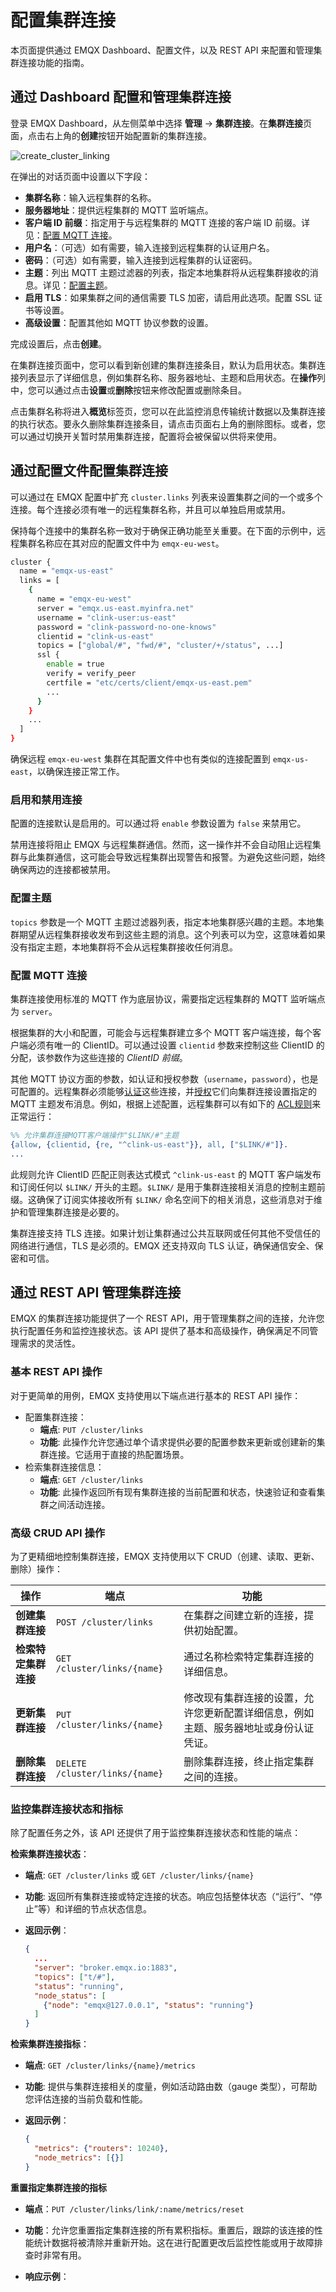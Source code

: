 # 配置集群连接

本页面提供通过 EMQX Dashboard、配置文件，以及 REST API 来配置和管理集群连接功能的指南。

## 通过 Dashboard 配置和管理集群连接

登录 EMQX Dashboard，从左侧菜单中选择 **管理** -> **集群连接**。在**集群连接**页面，点击右上角的**创建**按钮开始配置新的集群连接。

![create_cluster_linking](./assets/create_cluster_linking.png)

在弹出的对话页面中设置以下字段：

- **集群名称**：输入远程集群的名称。
- **服务器地址**：提供远程集群的 MQTT 监听端点。
- **客户端 ID 前缀**：指定用于与远程集群的 MQTT 连接的客户端 ID 前缀。详见：[配置 MQTT 连接](#配置-mqtt-连接)。
- **用户名**：（可选）如有需要，输入连接到远程集群的认证用户名。
- **密码**：（可选）如有需要，输入连接到远程集群的认证密码。
- **主题**：列出 MQTT 主题过滤器的列表，指定本地集群将从远程集群接收的消息。详见：[配置主题](#配置主题)。
- **启用 TLS**：如果集群之间的通信需要 TLS 加密，请启用此选项。配置 SSL 证书等设置。
- **高级设置**：配置其他如 MQTT 协议参数的设置。

完成设置后，点击**创建**。

在集群连接页面中，您可以看到新创建的集群连接条目，默认为启用状态。集群连接列表显示了详细信息，例如集群名称、服务器地址、主题和启用状态。在**操作**列中，您可以通过点击**设置**或**删除**按钮来修改配置或删除条目。

点击集群名称将进入**概览**标签页，您可以在此监控消息传输统计数据以及集群连接的执行状态。要永久删除集群连接条目，请点击页面右上角的删除图标。或者，您可以通过切换开关暂时禁用集群连接，配置将会被保留以供将来使用。

## 通过配置文件配置集群连接

可以通过在 EMQX 配置中扩充 `cluster.links` 列表来设置集群之间的一个或多个连接。每个连接必须有唯一的远程集群名称，并且可以单独启用或禁用。

保持每个连接中的集群名称一致对于确保正确功能至关重要。在下面的示例中，远程集群名称应在其对应的配置文件中为 `emqx-eu-west`。

```bash
cluster {
  name = "emqx-us-east"
  links = [
    {
      name = "emqx-eu-west"
      server = "emqx.us-east.myinfra.net"
      username = "clink-user:us-east"
      password = "clink-password-no-one-knows"
      clientid = "clink-us-east"
      topics = ["global/#", "fwd/#", "cluster/+/status", ...]
      ssl {
        enable = true
        verify = verify_peer
        certfile = "etc/certs/client/emqx-us-east.pem"
        ...
      }
    }
    ...
  ]
}
```

确保远程 `emqx-eu-west` 集群在其配置文件中也有类似的连接配置到 `emqx-us-east`，以确保连接正常工作。

### 启用和禁用连接

配置的连接默认是启用的。可以通过将 `enable` 参数设置为 `false` 来禁用它。

禁用连接将阻止 EMQX 与远程集群通信。然而，这一操作并不会自动阻止远程集群与此集群通信，这可能会导致远程集群出现警告和报警。为避免这些问题，始终确保两边的连接都被禁用。

### 配置主题

`topics` 参数是一个 MQTT 主题过滤器列表，指定本地集群感兴趣的主题。本地集群期望从远程集群接收发布到这些主题的消息。这个列表可以为空，这意味着如果没有指定主题，本地集群将不会从远程集群接收任何消息。

### 配置 MQTT 连接

集群连接使用标准的 MQTT 作为底层协议，需要指定远程集群的 MQTT 监听端点为 `server`。

根据集群的大小和配置，可能会与远程集群建立多个 MQTT 客户端连接，每个客户端必须有唯一的 ClientID。可以通过设置 `clientid` 参数来控制这些 ClientID 的分配，该参数作为这些连接的 *ClientID 前缀*。

其他 MQTT 协议方面的参数，如认证和授权参数（`username`，`password`），也是可配置的。远程集群必须能够[认证](../access-control/authn/authn.md)这些连接，并[授权](../access-control/authz/authz.md)它们向集群连接设置指定的 MQTT 主题发布消息。例如，根据上述配置，远程集群可以有如下的 [ACL规则](../access-control/authz/file.md)来正常运行：

```erlang
%% 允许集群连接MQTT客户端操作"$LINK/#"主题
{allow, {clientid, {re, "^clink-us-east"}}, all, ["$LINK/#"]}.
...
```

此规则允许 ClientID 匹配正则表达式模式 `^clink-us-east` 的 MQTT 客户端发布和订阅任何以 `$LINK/` 开头的主题。`$LINK/` 是用于集群连接相关消息的控制主题前缀。这确保了订阅实体接收所有 `$LINK/` 命名空间下的相关消息，这些消息对于维护和管理集群连接是必要的。<!-- 这里需要解释一下 $LINK/#，这个是不是就是“控制主题”？帮助review这段描述是否正确-->

集群连接支持 TLS 连接。如果计划让集群通过公共互联网或任何其他不受信任的网络进行通信，TLS 是必须的。EMQX 还支持双向 TLS 认证，确保通信安全、保密和可信。

## 通过 REST API 管理集群连接

EMQX 的集群连接功能提供了一个 REST API，用于管理集群之间的连接，允许您执行配置任务和监控连接状态。该 API 提供了基本和高级操作，确保满足不同管理需求的灵活性。

### 基本 REST API 操作

对于更简单的用例，EMQX 支持使用以下端点进行基本的 REST API 操作：

- 配置集群连接：
  - **端点**: `PUT /cluster/links`
  - **功能**: 此操作允许您通过单个请求提供必要的配置参数来更新或创建新的集群连接。它适用于直接的热配置场景。
- 检索集群连接信息：
  - **端点**: `GET /cluster/links`
  - **功能**: 此操作返回所有现有集群连接的当前配置和状态，快速验证和查看集群之间活动连接。

### 高级 CRUD API 操作

为了更精细地控制集群连接，EMQX 支持使用以下 CRUD（创建、读取、更新、删除）操作：

| **操作**             | **端点**                       | **功能**                                                     |
| -------------------- | ------------------------------ | ------------------------------------------------------------ |
| **创建集群连接**     | `POST /cluster/links`          | 在集群之间建立新的连接，提供初始配置。                       |
| **检索特定集群连接** | `GET /cluster/links/{name}`    | 通过名称检索特定集群连接的详细信息。                         |
| **更新集群连接**     | `PUT /cluster/links/{name}`    | 修改现有集群连接的设置，允许您更新配置详细信息，例如主题、服务器地址或身份认证凭证。 |
| **删除集群连接**     | `DELETE /cluster/links/{name}` | 删除集群连接，终止指定集群之间的连接。                       |

### 监控集群连接状态和指标

除了配置任务之外，该 API 还提供了用于监控集群连接状态和性能的端点：

**检索集群连接状态**：

- **端点**: `GET /cluster/links` 或 `GET /cluster/links/{name}`

- **功能**: 返回所有集群连接或特定连接的状态。响应包括整体状态（“运行”、“停止”等）和详细的节点状态信息。

- **返回示例**：

  ```json
  {
    ...
    "server": "broker.emqx.io:1883",
    "topics": ["t/#"],
    "status": "running",
    "node_status": [
      {"node": "emqx@127.0.0.1", "status": "running"}
    ]
  }
  ```

**检索集群连接指标**：

- **端点**: `GET /cluster/links/{name}/metrics`

- **功能**: 提供与集群连接相关的度量，例如活动路由数（gauge 类型），可帮助您评估连接的当前负载和性能。

- **返回示例**：

  ```json
  {
    "metrics": {"routers": 10240},
    "node_metrics": [{}]
  }
  ```


**重置指定集群连接的指标**

- **端点**：`PUT /cluster/links/link/:name/metrics/reset`

- **功能**：允许您重置指定集群连接的所有累积指标。重置后，跟踪的该连接的性能统计数据将被清除并重新开始。这在进行配置更改后监控性能或用于故障排查时非常有用。

- **响应示例**：

  ```
  
  ```

  

